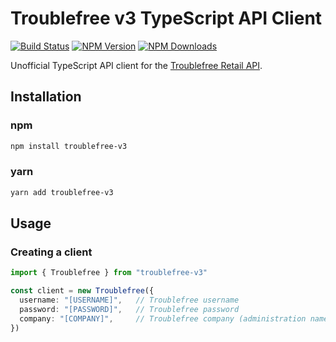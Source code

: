 # Troublefree v3 TypeScript API Client

[![Build Status](https://github.com/AhsanFazal/Troublefree-v3/actions/workflows/build.yml/badge.svg)](https://github.com/AhsanFazal/Troublefree-v3/actions)
[![NPM Version](https://img.shields.io/npm/v/troublefree-v3.svg)](https://www.npmjs.com/package/troublefree-v3)
[![NPM Downloads](https://img.shields.io/npm/dm/troublefree-v3.svg)](https://www.npmjs.com/package/troublefree-v3)

Unofficial TypeScript API client for the [Troublefree Retail API](https://retail.troublefree.nl/v3/api/documentation).

## Installation


### npm

```bash
npm install troublefree-v3
```

### yarn

```bash
yarn add troublefree-v3
```

## Usage

### Creating a client

```typescript
import { Troublefree } from "troublefree-v3"

const client = new Troublefree({
  username: "[USERNAME]",   // Troublefree username
  password: "[PASSWORD]",   // Troublefree password
  company: "[COMPANY]",     // Troublefree company (administration name)
})
```
